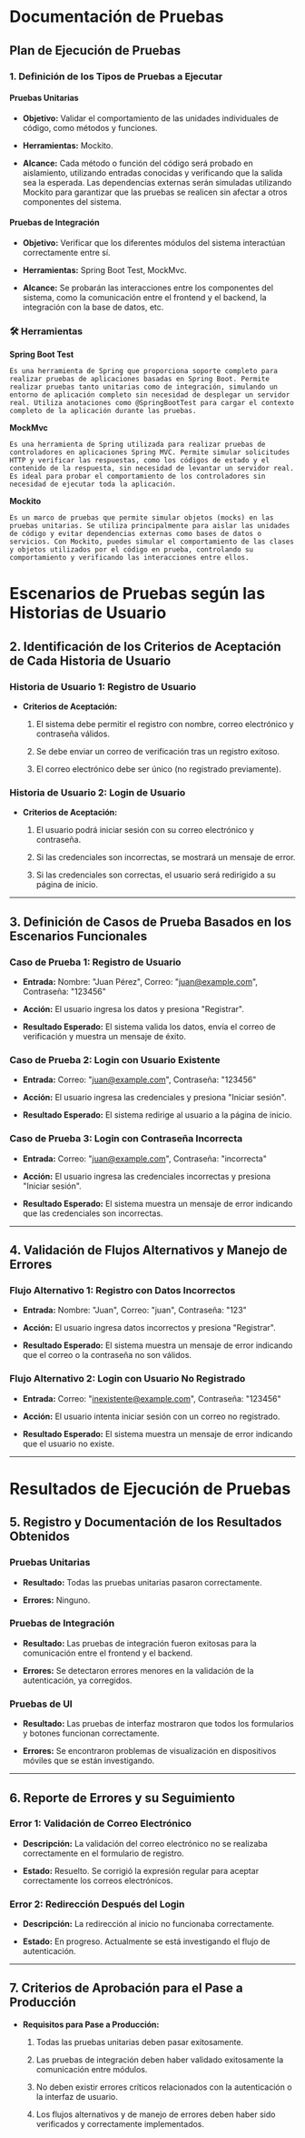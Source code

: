 # **Documentación de Pruebas**

## **Plan de Ejecución de Pruebas**

### **1\. Definición de los Tipos de Pruebas a Ejecutar**

#### **Pruebas Unitarias**

* **Objetivo:** Validar el comportamiento de las unidades individuales de código, como métodos y funciones.

* **Herramientas:** Mockito.

* **Alcance:** Cada método o función del código será probado en aislamiento, utilizando entradas conocidas y verificando que la salida sea la esperada. Las dependencias externas serán simuladas utilizando Mockito para garantizar que las pruebas se realicen sin afectar a otros componentes del sistema.

#### **Pruebas de Integración**

* **Objetivo:** Verificar que los diferentes módulos del sistema interactúan correctamente entre sí.

* **Herramientas:** Spring Boot Test, MockMvc.

* **Alcance:** Se probarán las interacciones entre los componentes del sistema, como la comunicación entre el frontend y el backend, la integración con la base de datos, etc.

### 🛠️ Herramientas

**Spring Boot Test** 

    Es una herramienta de Spring que proporciona soporte completo para realizar pruebas de aplicaciones basadas en Spring Boot. Permite realizar pruebas tanto unitarias como de integración, simulando un entorno de aplicación completo sin necesidad de desplegar un servidor real. Utiliza anotaciones como @SpringBootTest para cargar el contexto completo de la aplicación durante las pruebas.

**MockMvc** 

    Es una herramienta de Spring utilizada para realizar pruebas de controladores en aplicaciones Spring MVC. Permite simular solicitudes HTTP y verificar las respuestas, como los códigos de estado y el contenido de la respuesta, sin necesidad de levantar un servidor real. Es ideal para probar el comportamiento de los controladores sin necesidad de ejecutar toda la aplicación.

**Mockito** 

    Es un marco de pruebas que permite simular objetos (mocks) en las pruebas unitarias. Se utiliza principalmente para aislar las unidades de código y evitar dependencias externas como bases de datos o servicios. Con Mockito, puedes simular el comportamiento de las clases y objetos utilizados por el código en prueba, controlando su comportamiento y verificando las interacciones entre ellos.

# **Escenarios de Pruebas según las Historias de Usuario**

## **2\. Identificación de los Criterios de Aceptación de Cada Historia de Usuario**

### **Historia de Usuario 1: Registro de Usuario**

* **Criterios de Aceptación:**

  1. El sistema debe permitir el registro con nombre, correo electrónico y contraseña válidos.

  2. Se debe enviar un correo de verificación tras un registro exitoso.

  3. El correo electrónico debe ser único (no registrado previamente).

### **Historia de Usuario 2: Login de Usuario**

* **Criterios de Aceptación:**

  1. El usuario podrá iniciar sesión con su correo electrónico y contraseña.

  2. Si las credenciales son incorrectas, se mostrará un mensaje de error.

  3. Si las credenciales son correctas, el usuario será redirigido a su página de inicio.

---

## **3\. Definición de Casos de Prueba Basados en los Escenarios Funcionales**

### **Caso de Prueba 1: Registro de Usuario**

* **Entrada:** Nombre: "Juan Pérez", Correo: "juan@example.com", Contraseña: "123456"

* **Acción:** El usuario ingresa los datos y presiona "Registrar".

* **Resultado Esperado:** El sistema valida los datos, envía el correo de verificación y muestra un mensaje de éxito.

### **Caso de Prueba 2: Login con Usuario Existente**

* **Entrada:** Correo: "juan@example.com", Contraseña: "123456"

* **Acción:** El usuario ingresa las credenciales y presiona "Iniciar sesión".

* **Resultado Esperado:** El sistema redirige al usuario a la página de inicio.

### **Caso de Prueba 3: Login con Contraseña Incorrecta**

* **Entrada:** Correo: "juan@example.com", Contraseña: "incorrecta"

* **Acción:** El usuario ingresa las credenciales incorrectas y presiona "Iniciar sesión".

* **Resultado Esperado:** El sistema muestra un mensaje de error indicando que las credenciales son incorrectas.

---

## **4\. Validación de Flujos Alternativos y Manejo de Errores**

### **Flujo Alternativo 1: Registro con Datos Incorrectos**

* **Entrada:** Nombre: "Juan", Correo: "juan", Contraseña: "123"

* **Acción:** El usuario ingresa datos incorrectos y presiona "Registrar".

* **Resultado Esperado:** El sistema muestra un mensaje de error indicando que el correo o la contraseña no son válidos.

### **Flujo Alternativo 2: Login con Usuario No Registrado**

* **Entrada:** Correo: "inexistente@example.com", Contraseña: "123456"

* **Acción:** El usuario intenta iniciar sesión con un correo no registrado.

* **Resultado Esperado:** El sistema muestra un mensaje de error indicando que el usuario no existe.

---

# **Resultados de Ejecución de Pruebas**

## **5\. Registro y Documentación de los Resultados Obtenidos**

### **Pruebas Unitarias**

* **Resultado:** Todas las pruebas unitarias pasaron correctamente.

* **Errores:** Ninguno.

### **Pruebas de Integración**

* **Resultado:** Las pruebas de integración fueron exitosas para la comunicación entre el frontend y el backend.

* **Errores:** Se detectaron errores menores en la validación de la autenticación, ya corregidos.

### **Pruebas de UI**

* **Resultado:** Las pruebas de interfaz mostraron que todos los formularios y botones funcionan correctamente.

* **Errores:** Se encontraron problemas de visualización en dispositivos móviles que se están investigando.

---

## **6\. Reporte de Errores y su Seguimiento**

### **Error 1: Validación de Correo Electrónico**

* **Descripción:** La validación del correo electrónico no se realizaba correctamente en el formulario de registro.

* **Estado:** Resuelto. Se corrigió la expresión regular para aceptar correctamente los correos electrónicos.

### **Error 2: Redirección Después del Login**

* **Descripción:** La redirección al inicio no funcionaba correctamente.

* **Estado:** En progreso. Actualmente se está investigando el flujo de autenticación.

---

## **7\. Criterios de Aprobación para el Pase a Producción**

* **Requisitos para Pase a Producción:**

  1. Todas las pruebas unitarias deben pasar exitosamente.

  2. Las pruebas de integración deben haber validado exitosamente la comunicación entre módulos.

  3. No deben existir errores críticos relacionados con la autenticación o la interfaz de usuario.

  4. Los flujos alternativos y de manejo de errores deben haber sido verificados y correctamente implementados.

